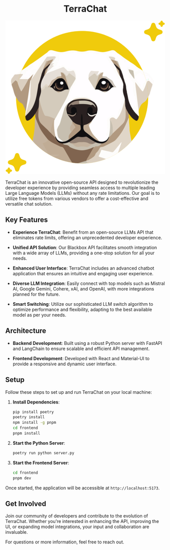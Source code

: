 <div style="text-align: center;">

# TerraChat
![TerraChat Logo](frontend/images/starred_terra.svg)

</div>


TerraChat is an innovative open-source API designed to revolutionize the developer experience by providing seamless access to multiple leading Large Language Models (LLMs) without any rate limitations. Our goal is to utilize free tokens from various vendors to offer a cost-effective and versatile chat solution.

## Key Features

- **Experience TerraChat**: Benefit from an open-source LLMs API that eliminates rate limits, offering an unprecedented developer experience.
  
- **Unified API Solution**: Our Blackbox API facilitates smooth integration with a wide array of LLMs, providing a one-stop solution for all your needs.
  
- **Enhanced User Interface**: TerraChat includes an advanced chatbot application that ensures an intuitive and engaging user experience.
  
- **Diverse LLM Integration**: Easily connect with top models such as Mistral AI, Google Gemini, Cohere, xAI, and OpenAI, with more integrations planned for the future.
  
- **Smart Switching**: Utilize our sophisticated LLM switch algorithm to optimize performance and flexibility, adapting to the best available model as per your needs.

## Architecture

- **Backend Development**: Built using a robust Python server with FastAPI and LangChain to ensure scalable and efficient API management.
  
- **Frontend Development**: Developed with React and Material-UI to provide a responsive and dynamic user interface.

## Setup

Follow these steps to set up and run TerraChat on your local machine:

1. **Install Dependencies**:
   ```bash
   pip install poetry
   poetry install
   npm install -g pnpm
   cd frontend
   pnpm install
   ```

2. **Start the Python Server**:
   ```bash
   poetry run python server.py
   ```

3. **Start the Frontend Server**:
   ```bash
   cd frontend
   pnpm dev
   ```

Once started, the application will be accessible at `http://localhost:5173`.

## Get Involved

Join our community of developers and contribute to the evolution of TerraChat. Whether you're interested in enhancing the API, improving the UI, or expanding model integrations, your input and collaboration are invaluable.

For questions or more information, feel free to reach out.
